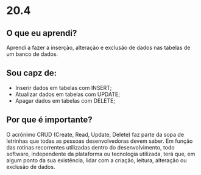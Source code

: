 # 20.4

## O que eu aprendi?
Aprendi a fazer a inserção, alteração e exclusão de dados nas tabelas de um banco de dados.

## Sou capz de:

* Inserir dados em tabelas com INSERT;
* Atualizar dados em tabelas com UPDATE;
* Apagar dados em tabelas com DELETE;

## Por que é importante?
O acrônimo CRUD (Create, Read, Update, Delete) faz parte da sopa de letrinhas que todas as pessoas desenvolvedoras devem saber. Em função das rotinas recorrentes utilizadas dentro do desenvolvimento, todo software, independente da plataforma ou tecnologia utilizada, terá que, em algum ponto da sua existência, lidar com a criação, leitura, alteração ou exclusão de dados.
